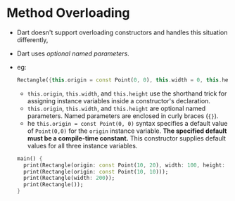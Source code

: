 # Method Overloading

- Dart doesn't support overloading constructors and handles this situation differently, 

- Dart uses  *optional named parameters*.

- eg:

  ```dart
  Rectangle({this.origin = const Point(0, 0), this.width = 0, this.height = 0});
  ```

  - `this.origin`, `this.width`, and `this.height` use the shorthand trick for assigning instance variables inside a constructor's declaration.
  - `this.origin`, `this.width`, and `this.height` are optional named parameters. Named parameters are enclosed in curly braces (`{}`).
  - he `this.origin = const Point(0, 0)` syntax specifies a default value of `Point(0,0)` for the `origin` instance variable. <b>The specified default must be a compile-time constant.</b> This constructor supplies default values for all three instance variables.

  ```dart
  main() {
    print(Rectangle(origin: const Point(10, 20), width: 100, height: 200));
    print(Rectangle(origin: const Point(10, 10)));
    print(Rectangle(width: 200));
    print(Rectangle());
  }
  ```

